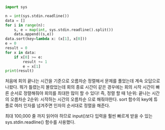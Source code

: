 ```python
import sys

n = int(sys.stdin.readline())
data = []
for i in range(n):
    s, e = map(int, sys.stdin.readline().split())
    data.append((s,e))
data.sort(key=lambda x: (x[1], x[0]))
e = 0
result = 0
for x in data:
    if x[0] >= e:
        result += 1
        e = x[1]
print(result)
```

처음에 회의 끝나는 시간을 기준으로 오름차순 정렬해서 문제를 풀었는데 계속 오답으로 나왔다.
뭐가 틀렸는지 몰랐었는데 회의 종료 시간이 같은 경우에는 회의 시작 시간이 빠른 순서로 정렬해줘야 회의를 최대한 많이 할 수 있다!
즉, 정렬 할 때 1순위: 끝나는 시간의 오름차순 2순위: 시작하는 시간의 오름차순 으로 해줘야한다.
sort 함수의 key에 튜플로 여러 인자를 넘겨주면 인자의 순서대로 정렬을 해준다.

최대 100,000 줄 까지 읽어야 하므로 input()보다 입력을 훨씬 빠르게 받을 수 있는 sys.stdin.readline() 함수를 사용했다.
